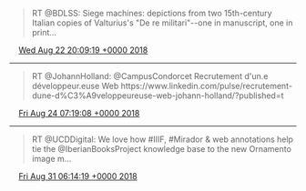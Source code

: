 > RT @BDLSS: Siege machines: depictions from two 15th\-century Italian copies of Valturius's "De re militari"\-\-one in manuscript, one in print…

<img src="../../media/tweet.ico" width="12" /> [Wed Aug 22 20:09:19 +0000 2018](https://twitter.com/regisrob/status/1032359079304470529)

----

> RT @JohannHolland: @CampusCondorcet Recrutement d'un\.e développeur\.euse Web https://www\.linkedin\.com/pulse/recrutement\-dune\-d%C3%A9veloppeureuse\-web\-johann\-holland/?published\=t

<img src="../../media/tweet.ico" width="12" /> [Fri Aug 24 07:19:08 +0000 2018](https://twitter.com/regisrob/status/1032890032162582528)

----

> RT @UCDDigital: We love how \#IIIF, \#Mirador &amp; web annotations help tie the @IberianBooksProject knowledge base to the new Ornamento image m…

<img src="../../media/tweet.ico" width="12" /> [Fri Aug 31 06:14:19 +0000 2018](https://twitter.com/regisrob/status/1035410434508185600)